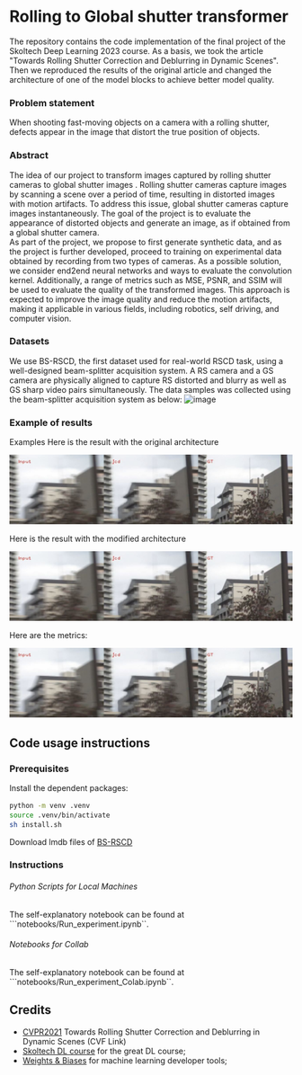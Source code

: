 # Rolling to Global shutter transformer 

The repository contains the code implementation of the final project of the Skoltech Deep Learning 2023 course. As a basis, we took the article "Towards Rolling Shutter Correction and Deblurring in Dynamic Scenes". Then we reproduced the results of the original article and changed the architecture of one of the model blocks to achieve better model quality.


### Problem statement 
When shooting fast-moving objects on a camera with a rolling shutter, defects appear in the image that distort the true position of objects.

### Abstract
The idea of our project to transform images captured by rolling shutter cameras to global shutter images . Rolling shutter cameras capture images by scanning a scene over a period of time, resulting in distorted images with motion artifacts. To address this issue, global shutter cameras capture images instantaneously. The goal of the project is to evaluate the appearance of distorted objects and generate an image, as if obtained from a global shutter camera.  
As part of the project, we propose to first generate synthetic data, and as the project is further developed, proceed to training on experimental data obtained by recording from two types of cameras. As a possible solution, we consider end2end neural networks and ways to evaluate the convolution kernel. Additionally, a range of metrics such as MSE, PSNR, and SSIM will be used to evaluate the quality of the transformed images.
This approach is expected to improve the image quality and reduce the motion artifacts, making it applicable in various fields, including robotics, self driving, and computer vision.

### Datasets

We use BS-RSCD, the first dataset used for real-world RSCD task, using a well-designed beam-splitter acquisition system. A RS camera and a GS camera are physically aligned to capture RS distorted and blurry as well as GS sharp video pairs simultaneously. 
The data samples  was collected using the beam-splitter acquisition system as below:
![image](https://drive.google.com/uc?export=view&id=1JkAsNkiaWZ5eZ8KSQdMENrxTBPEfrFen) 

### Example of results

Examples
Here is the result with the original architecture
<p align="center"><img src="pictures/jcd_3video.jpg" width="550" /></p>

Here is the result with the modified architecture
<p align="center"><img src="pictures/jcd_3video.jpg" width="550" /></p>

Here are the metrics:
<p align="center"><img src="pictures/jcd_3video.jpg" width="550" /></p>

## Code usage instructions
### Prerequisites
Install the dependent packages:

```bash
python -m venv .venv
source .venv/bin/activate
sh install.sh
```

Download lmdb files of [BS-RSCD](https://drive.google.com/file/d/1j4gxN28KmDA7Yl1W37i87n3nFIgmZh2_/view?usp=sharing)


### Instructions
###### Python Scripts for Local Machines
The self-explanatory notebook can be found at ```notebooks/Run_experiment.ipynb``.

###### Notebooks for Collab
The self-explanatory notebook can be found at ```notebooks/Run_experiment_Colab.ipynb``.


## Credits
- [CVPR2021](https://arxiv.org/abs/2104.01601) Towards Rolling Shutter Correction and Deblurring in Dynamic Scenes (CVF Link)
- [Skoltech DL course](https://github.com/oseledets/dl2023) for the great DL course;
- [Weights & Biases](https://wandb.ai) for machine learning developer tools;
